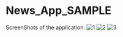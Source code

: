 # News_App_SAMPLE

ScreenShots of the application:
![1](https://user-images.githubusercontent.com/83898491/217568446-0068099e-0213-483b-8b92-a6c84192919c.png)
![2](https://user-images.githubusercontent.com/83898491/217568450-399c8940-6db6-4c77-aa99-438fca47eaa9.png)
![3](https://user-images.githubusercontent.com/83898491/217568597-df845a80-effe-48ea-ba43-3286a619f2d7.png)
